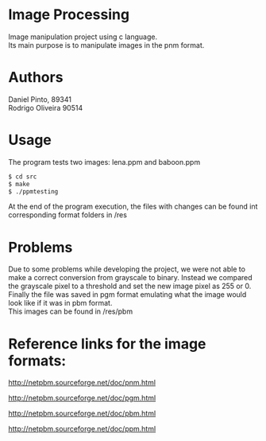 # Image Processing

Image manipulation project using c language. <br>
Its main purpose is to manipulate images in the pnm format.

# Authors
Daniel Pinto, 89341 <br>
Rodrigo Oliveira 90514

# Usage

The program tests two images: lena.ppm and baboon.ppm

```bash
$ cd src
$ make
$ ./ppmtesting
```
At the end of the program execution, the files with changes can be found int corresponding format folders in /res

# Problems

Due to some problems while developing the project, we were not able to make a correct conversion from grayscale to binary. Instead we compared the grayscale pixel to a threshold and set the new image pixel as 255 or 0. Finally the file was saved in pgm format emulating what the image would look like if it was in pbm format. <br>
This images can be found in /res/pbm

# Reference links for the image formats:

http://netpbm.sourceforge.net/doc/pnm.html

http://netpbm.sourceforge.net/doc/pgm.html

http://netpbm.sourceforge.net/doc/pbm.html

http://netpbm.sourceforge.net/doc/ppm.html
